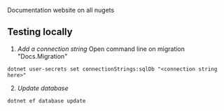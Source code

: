 Documentation website on all nugets

## Testing locally

1. *Add a connection string*
Open command line on migration "Docs.Migration"

```
dotnet user-secrets set connectionStrings:sqlDb "<connection string here>"
```

2. *Update database*
```
dotnet ef database update
```

